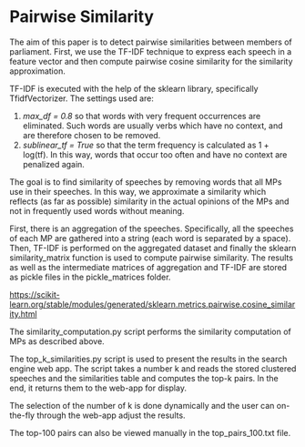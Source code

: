 # Pairwise Similarity

The aim of this paper is to detect pairwise similarities between members of parliament. First, we use the TF-IDF technique to express each speech in a feature vector and then compute pairwise cosine similarity for the similarity approximation.

TF-IDF is executed with the help of the sklearn library, specifically TfidfVectorizer. The settings used are:

1. _max_df = 0.8_ so that words with very frequent occurrences are eliminated. Such words are usually verbs which have no context, and are therefore chosen to be removed.
2. _sublinear_tf = True_ so that the term frequency is calculated as 1 + log(tf). In this way, words that occur too often and have no context are penalized again.

The goal is to find similarity of speeches by removing words that all MPs use in their speeches. In this way, we approximate a similarity which reflects (as far as possible) similarity in the actual opinions of the MPs and not in frequently used words without meaning.

First, there is an aggregation of the speeches. Specifically, all the speeches of each MP are gathered into a string (each word is separated by a space). Then, TF-IDF is performed on the aggregated dataset and finally the sklearn similarity_matrix function is used to compute pairwise similarity. The results as well as the intermediate matrices of aggregation and TF-IDF are stored as pickle files in the pickle_matrices folder.

<https://scikit-learn.org/stable/modules/generated/sklearn.metrics.pairwise.cosine_similarity.html>

The similarity_computation.py script performs the similarity computation of MPs as described above.

The top_k_similarities.py script is used to present the results in the search engine web app. The script takes a number k and reads the stored clustered speeches and the similarities table and computes the top-k pairs. In the end, it returns them to the web-app for display.

The selection of the number of k is done dynamically and the user can on-the-fly through the web-app adjust the results.

The top-100 pairs can also be viewed manually in the top_pairs_100.txt file.